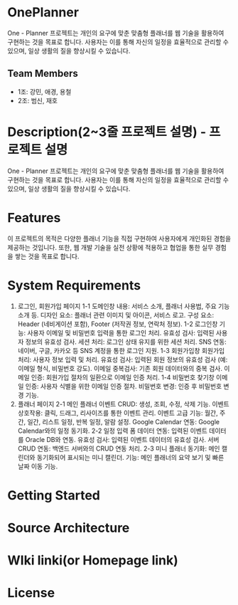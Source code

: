 # OnePlanner

One - Planner 프로젝트는 개인의 요구에 맞춘 맞춤형 플래너를 웹 기술을 활용하여 구현하는 것을 목표로 합니다. 사용자는 이를 통해 자신의 일정을 효율적으로 관리할 수 있으며, 일상 생활의 질을 향상시킬 수 있습니다.

## Team Members
- 1조: 강민, 애경, 용철
- 2조: 범신, 재호

# Description(2~3줄 프로젝트 설명) - 프로젝트 설명
One - Planner 프로젝트는 개인의 요구에 맞춘 맞춤형 플래너를 웹 기술을 활용하여 구현하는 것을 목표로 합니다. 사용자는 이를 통해 자신의 일정을 효율적으로 관리할 수 있으며, 일상 생활의 질을 향상시킬 수 있습니다.

# Features
이 프로젝트의 목적은 다양한 플래너 기능을 직접 구현하여 사용자에게 개인화된 경험을 제공하는 것입니다. 또한, 웹 개발 기술을 실전 상황에 적용하고 협업을 통한 실무 경험을 쌓는 것을 목표로 합니다.

# System Requirements
1. 로그인, 회원가입 페이지
1-1 도메인창
내용: 서비스 소개, 플래너 사용법, 주요 기능 소개 등.
디자인 요소: 플래너 관련 이미지 및 아이콘, 서비스 로고.
구성 요소: Header (네비게이션 포함), Footer (저작권 정보, 연락처 정보).
1-2 로그인창
기능: 사용자 이메일 및 비밀번호 입력을 통한 로그인 처리.
유효성 검사: 입력된 사용자 정보의 유효성 검사.
세션 처리: 로그인 상태 유지를 위한 세션 처리.
SNS 연동: 네이버, 구글, 카카오 등 SNS 계정을 통한 로그인 지원.
1-3 회원가입창
회원가입 처리: 사용자 정보 입력 및 처리.
유효성 검사: 입력된 회원 정보의 유효성 검사 (예: 이메일 형식, 비밀번호 강도).
이메일 중복검사: 기존 회원 데이터와의 중복 검사.
이메일 인증: 회원가입 절차의 일환으로 이메일 인증 처리.
1-4 비밀번호 찾기창
이메일 인증: 사용자 식별을 위한 이메일 인증 절차.
비밀번호 변경: 인증 후 비밀번호 변경 기능.
2. 플래너 페이지
2-1 메인 플래너
이벤트 CRUD: 생성, 조회, 수정, 삭제 기능.
이벤트 상호작용: 클릭, 드래그, 리사이즈를 통한 이벤트 관리.
이벤트 고급 기능: 월간, 주간, 일간, 리스트 일정, 반복 일정, 알람 설정.
Google Calendar 연동: Google Calendar와의 일정 동기화.
2-2 일정 입력 폼
데이터 연동: 입력된 이벤트 데이터를 Oracle DB와 연동.
유효성 검사: 입력된 이벤트 데이터의 유효성 검사.
서버 CRUD 연동: 백엔드 서버와의 CRUD 연동 처리.
2-3 미니 플래너
동기화: 메인 캘린더와 동기화되어 표시되는 미니 캘린더.
기능: 메인 플래너의 요약 보기 및 빠른 날짜 이동 기능.

# Getting Started 

# Source Architecture

# WIki linki(or Homepage link)

# License